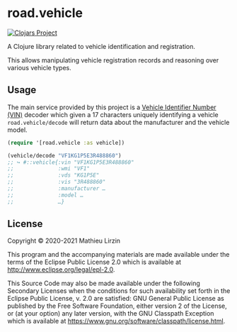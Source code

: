 # road.vehicle

[![Clojars Project](https://img.shields.io/clojars/v/fr.reuz/road.vehicle.svg)](https://clojars.org/fr.reuz/road.vehicle)

A Clojure library related to vehicle identification and registration.

This allows manipulating vehicle registration records and reasoning
over various vehicle types.

## Usage

The main service provided by this project is a [Vehicle Identifier Number (VIN)](https://www.wikipedia.org/wiki/Vehicle_identification_number) decoder which given a 17 characters uniquely identifying a vehicle
`road.vehicle/decode` will return data about the manufacturer and the vehicle model.

```clojure
(require '[road.vehicle :as vehicle])

(vehicle/decode "VF1KG1P5E3R488860")
;; ↪ #::vehicle{:vin "VF1KG1P5E3R488860"
;;              :wmi "VF1"
;;              :vds "KG1P5E"
;;              :vis "3R488860"
;;              :manufacturer …
;;              :model …
;;              …}
```

## License

Copyright © 2020-2021 Mathieu Lirzin

This program and the accompanying materials are made available under the
terms of the Eclipse Public License 2.0 which is available at
http://www.eclipse.org/legal/epl-2.0.

This Source Code may also be made available under the following Secondary
Licenses when the conditions for such availability set forth in the Eclipse
Public License, v. 2.0 are satisfied: GNU General Public License as published by
the Free Software Foundation, either version 2 of the License, or (at your
option) any later version, with the GNU Classpath Exception which is available
at https://www.gnu.org/software/classpath/license.html.
